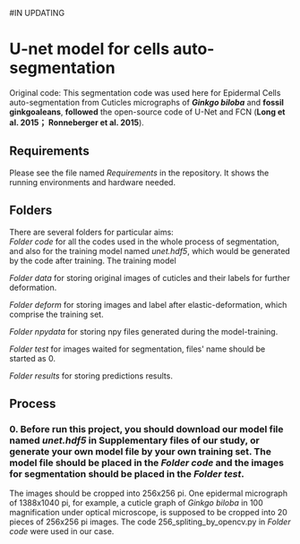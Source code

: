 #IN UPDATING
# U-net model for cells auto-segmentation
Original code:
This segmentation code was used here for Epidermal Cells auto-segmentation from Cuticles micrographs of **_Ginkgo biloba_** and **fossil ginkgoaleans**, **followed** the open-source code of U-Net and FCN (**Long et al. 2015； Ronneberger et al. 2015**). 

Requirements
--
Please see the file named _Requirements_ in the repository. It shows the running environments and hardware needed.

Folders
--
There are several folders for particular aims:	
_Folder code_ for all the codes used in the whole process of segmentation, and also for the training model named _unet.hdf5_, which would be generated by the code after training. The training model 

_Folder data_ for storing original images of cuticles and their labels for further deformation.	

_Folder deform_ for storing images and label after elastic-deformation, which comprise the training set.	

_Folder npydata_ for storing npy files generated during the model-training.	

_Folder test_ for images waited for segmentation, files' name should be started as 0.	

_Folder results_ for storing predictions results.	

Process
--
### **0.** Before run this project, you should download our model file named _unet.hdf5_ in Supplementary files of our study, or generate your own model file by your own training set. The model file should be placed in the _Folder code_ and the images for segmentation should be placed in the _Folder test_.

The images should be cropped into 256x256 pi. One epidermal micrograph of 1388x1040 pi, for example, a cuticle graph of _Ginkgo biloba_ in 100 magnification under optical microscope, is supposed to be cropped into 20 pieces of 256x256 pi images. The code 256_spliting_by_opencv.py in _Folder code_ were used in our case.
